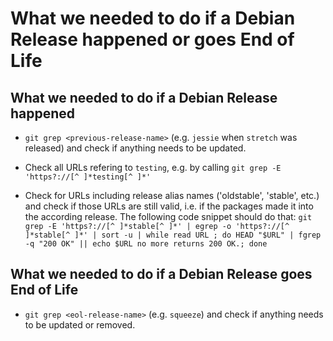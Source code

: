 What we needed to do if a Debian Release happened or goes End of Life
=====================================================================

What we needed to do if a Debian Release happened
-------------------------------------------------

* `git grep <previous-release-name>` (e.g. `jessie` when `stretch` was
  released) and check if anything needs to be updated.

* Check all URLs refering to `testing`, e.g. by calling `git grep -E
  'https?://[^ ]*testing[^ ]*'`

* Check for URLs including release alias names ('oldstable', 'stable',
  etc.) and check if those URLs are still valid, i.e. if the packages
  made it into the according release. The following code snippet
  should do that: `git grep -E 'https?://[^ ]*stable[^ ]*' | egrep -o
  'https?://[^ ]*stable[^ ]*' | sort -u | while read URL ; do HEAD
  "$URL" | fgrep -q "200 OK" || echo $URL no more returns 200 OK.;
  done`

What we needed to do if a Debian Release goes End of Life
---------------------------------------------------------

* `git grep <eol-release-name>` (e.g. `squeeze`) and check if anything
  needs to be updated or removed.
